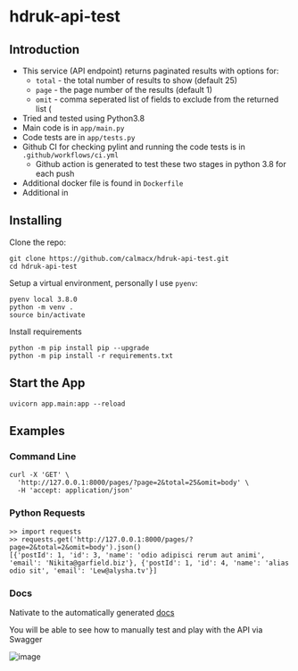 # hdruk-api-test

## Introduction

* This service (API endpoint) returns paginated results with options for:
   * `total` - the total number of results to show (default 25)
   * `page` - the page number of the results (default 1)
   * `omit` - comma seperated list of fields to exclude from the returned list (
* Tried and tested using Python3.8
* Main code is in `app/main.py`
* Code tests are in `app/tests.py`
* Github CI for checking pylint and running the code tests is in `.github/workflows/ci.yml`
   * Github action is generated to test these two stages in python 3.8 for each push
* Additional docker file is found in `Dockerfile`
* Additional in

## Installing 

Clone the repo:
```
git clone https://github.com/calmacx/hdruk-api-test.git
cd hdruk-api-test
```

Setup a virtual environment, personally I use `pyenv`:
```
pyenv local 3.8.0
python -m venv .
source bin/activate
```

Install requirements
```
python -m pip install pip --upgrade
python -m pip install -r requirements.txt
```

## Start the App 

```
uvicorn app.main:app --reload
```

## Examples

### Command Line 

```
curl -X 'GET' \
  'http://127.0.0.1:8000/pages/?page=2&total=25&omit=body' \
  -H 'accept: application/json'
```

### Python Requests
```
>> import requests
>> requests.get('http://127.0.0.1:8000/pages/?page=2&total=2&omit=body').json()
[{'postId': 1, 'id': 3, 'name': 'odio adipisci rerum aut animi', 'email': 'Nikita@garfield.biz'}, {'postId': 1, 'id': 4, 'name': 'alias odio sit', 'email': 'Lew@alysha.tv'}]
```

### Docs

Nativate to the automatically generated [docs](http://127.0.0.1:8000/docs)

You will be able to see how to manually test and play with the API via Swagger

![image](https://user-images.githubusercontent.com/69473770/226174312-29f62971-87df-4ae5-91ee-12d0daebaedf.png)



